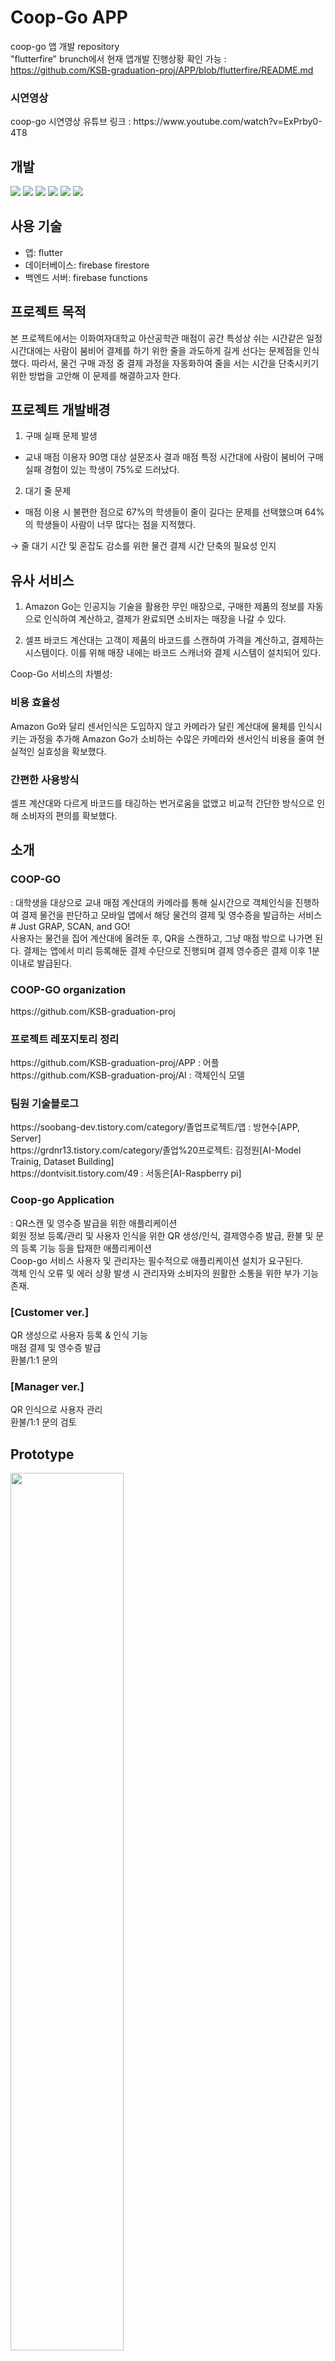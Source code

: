 # Coop-Go APP
coop-go 앱 개발 repository
</br>
"flutterfire" brunch에서 현재 앱개발 진행상황 확인 가능 : https://github.com/KSB-graduation-proj/APP/blob/flutterfire/README.md

<h3>시연영상</h3>
coop-go 시연영상 유튜브 링크 : https://www.youtube.com/watch?v=ExPrby0-4T8
</br>

## 개발 
<img src="https://img.shields.io/badge/Android-green?style=for-the-badge&logo=Android&logoColor=black"/></a>
<img src="https://img.shields.io/badge/Ios-pink?style=for-the-badge&logo=Ios&logoColor=black"/></a>
<img src="https://img.shields.io/badge/Flutter-blue?style=for-the-badge&logo=Flutter&logoColor=black"/></a>
<img src="https://img.shields.io/badge/Dart-orange?style=for-the-badge&logo=Dart&logoColor=black"/></a>
<img src="https://img.shields.io/badge/Firebase-yellow?style=for-the-badge&logo=Firebase&logoColor=black"/></a>
<img src="https://img.shields.io/badge/Node.js-green?style=for-the-badge&logo=Node.js&logoColor=white"/></a>

## 사용 기술
- 앱: flutter
- 데이터베이스: firebase firestore
- 백엔드 서버: firebase functions 

## 프로젝트 목적
본 프로젝트에서는 이화여자대학교 아산공학관 매점이 공간 특성상 쉬는 시간같은 일정 시간대에는 사람이 붐비어 결제를 하기 위한 줄을 과도하게 길게 선다는 문제점을 인식했다. 따라서, 물건 구매 과정 중 결제 과정을 자동화하여 줄을 서는 시간을 단축시키기 위한 방법을 고안해 이 문제를 해결하고자 한다.


## 프로젝트 개발배경
1. 구매 실패 문제 발생</br> 
- 교내 매점 이용자 90명 대상 설문조사 결과 매점 특정 시간대에 사람이 붐비어 구매 실패 경험이 있는 학생이 75%로 드러났다.</br>

2. 대기 줄 문제</br>
- 매점 이용 시 불편한 점으로 67%의 학생들이 줄이 길다는 문제를 선택했으며 64%의 학생들이 사람이 너무 많다는 점을 지적했다.</br>

→ 줄 대기 시간 및 혼잡도 감소를 위한 물건 결제 시간 단축의 필요성 인지</br>



## 유사 서비스 

1. Amazon Go는 인공지능 기술을 활용한 무인 매장으로, 구매한 제품의 정보를 자동으로 인식하여 계산하고, 결제가 완료되면 소비자는 매장을 나갈 수 있다.</br>

2. 셀프 바코드 계산대는 고객이 제품의 바코드를 스캔하여 가격을 계산하고, 결제하는 시스템이다. 이를 위해 매장 내에는 바코드 스캐너와 결제 시스템이 설치되어 있다.</br>

Coop-Go 서비스의 차별성:

<h3>비용 효율성</h3>

Amazon Go와 달리 센서인식은 도입하지 않고 카메라가 달린 계산대에 물체를 인식시키는 과정을 추가해 Amazon Go가 소비하는 수많은 카메라와 센서인식 비용을 줄여 현실적인 실효성을 확보했다. 

<h3>간편한 사용방식</h3>

셀프 계산대와 다르게 바코드를 태깅하는 번거로움을 없앴고 비교적 간단한 방식으로 인해 소비자의 편의를 확보했다.</br>

## 소개
<h3> COOP-GO </h3>
: 대학생을 대상으로 교내 매점 계산대의 카메라를 통해 실시간으로 객체인식을 진행하여 결제 물건을 판단하고 모바일 앱에서 해당 물건의 결제 및 영수증을 발급하는 서비스
</br>
# Just GRAP, SCAN, and GO! 
</br>
사용자는 물건을 집어 계산대에 올려둔 후, QR을 스캔하고, 그냥 매점 밖으로 나가면 된다.
결제는 앱에서 미리 등록해둔 결제 수단으로 진행되며 결제 영수증은 결제 이후 1분 이내로 발급된다.

<h3> COOP-GO organization </h3>
https://github.com/KSB-graduation-proj

<h3> 프로젝트 레포지토리 정리 </h3>
https://github.com/KSB-graduation-proj/APP : 어플 </br>
https://github.com/KSB-graduation-proj/AI : 객체인식 모델

<h3> 팀원 기술블로그 </h3>
https://soobang-dev.tistory.com/category/졸업프로젝트/앱 : 방현수[APP, Server] </br>
https://grdnr13.tistory.com/category/졸업%20프로젝트: 김정원[AI-Model Trainig, Dataset Building]</br> 
https://dontvisit.tistory.com/49 : 서동은[AI-Raspberry pi]</br>


<h3> Coop-go Application </h3>
: QR스캔 및 영수증 발급을 위한 애플리케이션
</br>
회원 정보 등록/관리 및 사용자 인식을 위한 QR 생성/인식, 결제영수증 발급, 환불 및 문의 등록 기능 등을 탑재한 애플리케이션
</br>
Coop-go 서비스 사용자 및 관리자는 필수적으로 애플리케이션 설치가 요구된다.
</br>
객체 인식 오류 및 에러 상황 발생 시 관리자와 소비자의 원활한 소통을 위한 부가 기능 존재.
</br>

<h3>[Customer ver.]</h3>
QR 생성으로 사용자 등록 & 인식 기능</br>
매점 결제 및 영수증 발급 </br>
환불/1:1 문의 </br>

<h3>[Manager ver.]</h3>
QR 인식으로 사용자 관리</br>
환불/1:1 문의 검토</br>

## Prototype
<img src = https://user-images.githubusercontent.com/90560533/204531213-05b78ce9-c3fc-416c-aaab-13942cb8cb83.png width="60%" height="60%">

## 시스템 아키텍쳐
![아키텍쳐](https://github.com/KSB-graduation-proj/APP/assets/90560533/21b4a76c-094a-4901-a8df-fdadffe8bcac)

## 포스터
![그로쓰_02_김서방_2022-05-19_포스터_방현수-1](https://github.com/KSB-graduation-proj/APP/assets/90560533/efeaa398-fd41-4aa3-b6cf-622a313ab9dd)

제작: 방현수

## 팀원
Coop-go app 개발 팀원
|방현수|
|:---:|
|Frontend&Backend|

